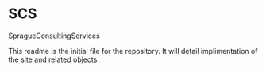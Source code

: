 # SCS
SpragueConsultingServices

This readme is the initial file for the repository. It will detail implimentation of the site and related objects.
